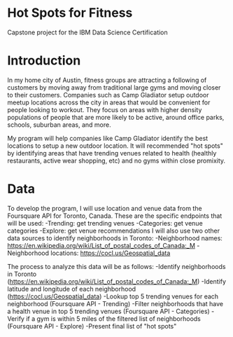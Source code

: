 # Hot Spots for Fitness
Capstone project for the IBM Data Science Certification

# Introduction
In my home city of Austin, fitness groups are attracting a following of customers by moving away from traditional large gyms and moving closer to their customers. Companies such as Camp Gladiator setup outdoor meetup locations across the city in areas that would be convenient for people looking to workout. They focus on areas with higher density populations of people that are more likely to be active, around office parks, schools, suburban areas, and more.

My program will help companies like Camp Gladiator identify the best locations to setup a new outdoor location. It will recommended "hot spots" by identifying areas that have trending venues related to health (healthly restaurants, active wear shopping, etc) and no gyms within close promixity.

# Data
To develop the program, I will use location and venue data from the Foursquare API for Toronto, Canada. These are the specific endpoints that will be used:
  -Trending: get trending venues
  -Categories: get venue categories
  -Explore: get venue recommendations
I will also use two other data sources to identify neighborhoods in Toronto:
  -Neighborhood names: https://en.wikipedia.org/wiki/List_of_postal_codes_of_Canada:_M
  -Neighborhood locations: https://cocl.us/Geospatial_data

The process to analyze this data will be as follows:
  -Identify neighborhoods in Toronto (https://en.wikipedia.org/wiki/List_of_postal_codes_of_Canada:_M)
  -Identify latitude and longitude of each neighborhood (https://cocl.us/Geospatial_data)
  -Lookup top 5 trending venues for each neighborhood (Foursquare API - Trending)
  -Filter neighborhoods that have a health venue in top 5 trending venues (Foursquare API - Categories)
  -Verify if a gym is within 5 miles of the filtered list of neighborhoods (Foursquare API - Explore)
  -Present final list of "hot spots"
